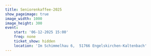 ```yaml
---
title: Seniorenkaffee-2025
show_pageimage: true
image_width: 1000
image_height: 300
event:
    start: '06-12-2025 15:00'
    freq: none
    ticket_show: hidden
    location: 'Im Schimmelhau 6,  51766 Engelskirchen-Kaltenbach'
---
```


